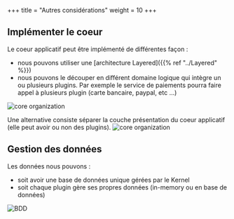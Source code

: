 +++
title = "Autres considérations"
weight = 10
+++

## Implémenter le coeur 
Le coeur applicatif peut être implémenté de différentes façon :
- nous pouvons utiliser une [architecture Layered]({{% ref "../Layered" %}})
- nous pouvons le découper en différent domaine logique qui intègre un ou plusieurs plugins. Par exemple le service de paiements pourra faire appel à plusieurs plugin (carte bancaire, paypal, etc ...)

![core organization](../images/core_organization.png)


Une alternative consiste séparer la couche présentation du coeur applicatif (elle peut avoir ou non des plugins).
![core organization](../images/core_organization2.png?width=30pc)

## Gestion des données
Les données nous pouvons :
- soit avoir une base de données unique gérées par le Kernel
- soit chaque plugin gère ses propres données (in-memory ou en base de données)

![BDD](../images/db.png?width=35pc)